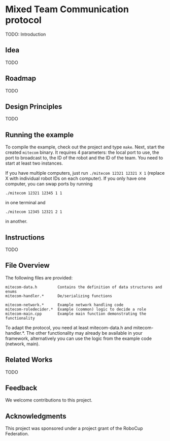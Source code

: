 
Mixed Team Communication protocol
=================================

TODO: Introduction


Idea
----

TODO


Roadmap
-------

TODO


Design Principles
-----------------

TODO


Running the example
-------------------

To compile the example, check out the project and type `make`. Next, start the created
`mitecom` binary. It requires 4 parameters: the local port to use, the port to broadcast
to, the ID of the robot and the ID of the team. You need to start at least two instances.

If you have multiple computers, just run `./mitecom 12321 12321 X 1` (replace X with
individual robot IDs on each computer). If you only have one computer, you can swap
ports by running

    ./mitecom 12321 12345 1 1

in one terminal and

    ./mitecom 12345 12321 2 1

in another.


Instructions
------------

TODO


File Overview
-------------

The following files are provided:

    mitecom-data.h         Contains the definition of data structures and enums
    mitecom-handler.*      De/serializing functions

    mitecom-network.*      Example network handling code
    mitecom-roledecider.*  Example (common) logic to decide a role
    mitecom-main.cpp       Example main function demonstrating the functionality

To adapt the protocol, you need at least mitecom-data.h and mitecom-handler.*.
The other functionality may already be available in your framework, alternatively
you can use the logic from the example code (network, main).


Related Works
-------------

TODO


Feedback
--------

We welcome contributions to this project.


Acknowledgments
---------------

This project was sponsored under a project grant of the RoboCup Federation.

